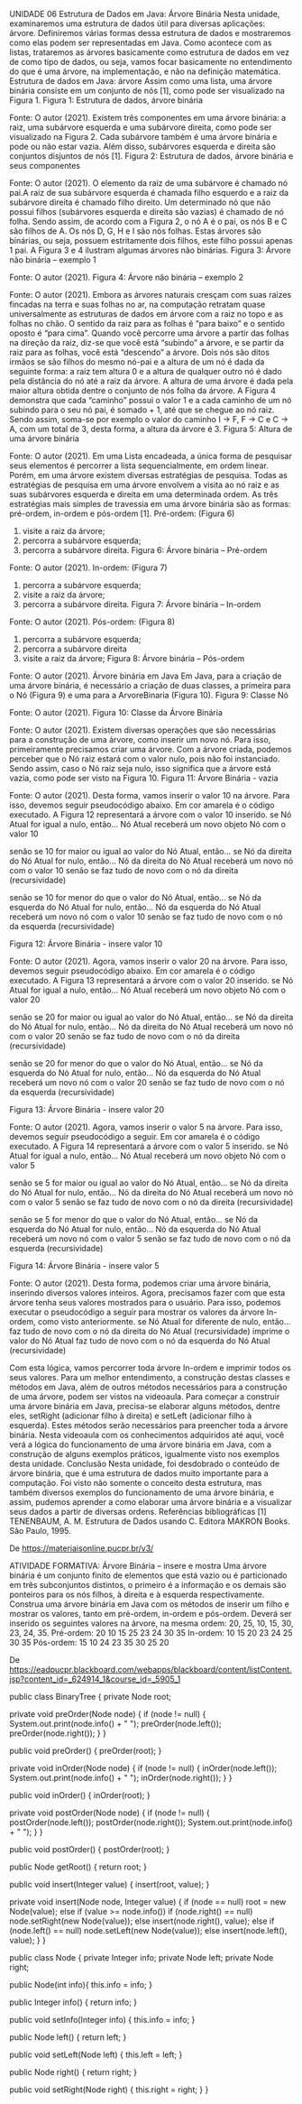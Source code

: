 UNIDADE 06
Estrutura de Dados em Java: Árvore Binária
Nesta unidade, examinaremos uma estrutura de dados útil para diversas aplicações: árvore. Definiremos várias formas dessa estrutura de dados e mostraremos como elas podem ser representadas em Java. Como acontece com as listas, trataremos as árvores basicamente como estrutura de dados em vez de como tipo de dados, ou seja, vamos focar basicamente no entendimento do que é uma árvore, na implementação, e não na definição matemática.
Estrutura de dados em Java: árvore
Assim como uma lista, uma árvore binária consiste em um conjunto de nós [1], como pode ser visualizado na Figura 1.
Figura 1: Estrutura de dados, árvore binária

Fonte: O autor (2021).
Existem três componentes em uma árvore binária: a raiz, uma subárvore esquerda e uma subárvore direita, como pode ser visualizado na Figura 2. Cada subárvore também é uma árvore binária e pode ou não estar vazia. Além disso, subárvores esquerda e direita são conjuntos disjuntos de nós [1].
Figura 2: Estrutura de dados, árvore binária e seus componentes

Fonte: O autor (2021).
O elemento da raiz de uma subárvore é chamado nó pai.A raiz de sua subárvore esquerda é chamada filho esquerdo e a raiz da subárvore direita é chamado filho direito. Um determinado nó que não possui filhos (subárvores esquerda e direita são vazias) é chamado de nó folha. Sendo assim, de acordo com a Figura 2, o nó A é o pai, os nós B e C são filhos de A. Os nós D, G, H e I são nós folhas.
Estas árvores são binárias, ou seja, possuem estritamente dois filhos, este filho possui apenas 1 pai. A Figura 3 e 4 ilustram algumas árvores não binárias.
Figura 3: Árvore não binária – exemplo 1

Fonte: O autor (2021).
Figura 4: Árvore não binária – exemplo 2

Fonte: O autor (2021).
Embora as árvores naturais cresçam com suas raízes fincadas na terra e suas folhas no ar, na computação retratam quase universalmente as estruturas de dados em árvore com a raiz no topo e as folhas no chão. O sentido da raiz para as folhas é “para baixo” e o sentido oposto é “para cima”. Quando você percorre uma árvore a partir das folhas na direção da raiz, diz-se que você está “subindo” a árvore, e se partir da raiz para as folhas, você está “descendo” a árvore.
Dois nós são ditos irmãos se são filhos do mesmo nó-pai e a altura de um nó é dada da seguinte forma: a raiz tem altura 0 e a altura de qualquer outro nó é dado pela distância do nó até a raiz da árvore. A altura de uma árvore é dada pela maior altura obtida dentre o conjunto de nós folha da árvore. A Figura 4 demonstra que cada “caminho” possui o valor 1 e a cada caminho de um nó subindo para o seu nó pai, é somado + 1, até que se chegue ao nó raiz. Sendo assim, soma-se por exemplo o valor do caminho I -> F, F -> C e C -> A, com um total de 3, desta forma, a altura da árvore é 3.
Figura 5: Altura de uma árvore binária

Fonte: O autor (2021).
Em uma Lista encadeada, a única forma de pesquisar seus elementos é percorrer a lista sequencialmente, em ordem linear. Porém, em uma árvore existem diversas estratégias de pesquisa. Todas as estratégias de pesquisa em uma árvore envolvem a visita ao nó raiz e as suas subárvores esquerda e direita em uma determinada ordem.
As três estratégias mais simples de travessia em uma árvore binária são as formas: pré-ordem, in-ordem e pós-ordem [1].
Pré-ordem: (Figura 6)
1. visite a raiz da árvore;
2. percorra a subárvore esquerda;
3. percorra a subárvore direita.
Figura 6: Árvore binária – Pré-ordem

Fonte: O autor (2021).
In-ordem: (Figura 7)
1. percorra a subárvore esquerda;
2. visite a raiz da árvore;
3. percorra a subárvore direita.
Figura 7: Árvore binária – In-ordem

Fonte: O autor (2021).
Pós-ordem: (Figura 8)
1. percorra a subárvore esquerda;
2. percorra a subárvore direita
3. visite a raiz da árvore;
Figura 8: Árvore binária – Pós-ordem

Fonte: O autor (2021).
Árvore binária em Java
Em Java, para a criação de uma árvore binária, é necessário a criação de duas classes, a primeira para o Nó (Figura 9) e uma para a ArvoreBinaria (Figura 10).
Figura 9: Classe Nó

Fonte: O autor (2021).
Figura 10: Classe da Árvore Binária

Fonte: O autor (2021).
Existem diversas operações que são necessárias para a construção de uma árvore, como inserir um novo nó.  Para isso, primeiramente precisamos criar uma árvore. Com a árvore criada, podemos perceber que o Nó raiz estará com o valor nulo, pois não foi instanciado. Sendo assim, caso o Nó raiz seja nulo, isso significa que a árvore está vazia, como pode ser visto na Figura 10.
Figura 11: Árvore Binária - vazia

Fonte: O autor (2021).
Desta forma, vamos inserir o valor 10 na árvore. Para isso, devemos seguir pseudocódigo abaixo. Em cor amarela é o código executado. A Figura 12 representará a árvore com o valor 10 inserido.
se Nó Atual for igual a nulo, então...
    Nó Atual receberá um novo objeto Nó com o valor 10

senão se 10 for maior ou igual ao valor do Nó Atual, então...
    se Nó da direita do Nó Atual for nulo, então...
        Nó da direita do Nó Atual receberá um novo nó com o valor 10
    senão se
        faz tudo de novo com o nó da direita (recursividade)

senão se 10 for menor do que o valor do Nó Atual, então...
    se Nó da esquerda do Nó Atual for nulo, então...
        Nó da esquerda do Nó Atual receberá um novo nó com o valor 10
    senão se
        faz tudo de novo com o nó da esquerda (recursividade)

Figura 12: Árvore Binária - insere valor 10

Fonte: O autor (2021).
Agora, vamos inserir o valor 20 na árvore. Para isso, devemos seguir pseudocódigo abaixo. Em cor amarela é o código executado. A Figura 13 representará a árvore com o valor 20 inserido.
se Nó Atual for igual a nulo, então...
    Nó Atual receberá um novo objeto Nó com o valor 20

senão se 20 for maior ou igual ao valor do Nó Atual, então...
    se Nó da direita do Nó Atual for nulo, então...
        Nó da direita do Nó Atual receberá um novo nó com o valor 20
    senão se
        faz tudo de novo com o nó da direita (recursividade)

senão se 20 for menor do que o valor do Nó Atual, então...
    se Nó da esquerda do Nó Atual for nulo, então...
        Nó da esquerda do Nó Atual receberá um novo nó com o valor 20
    senão se
        faz tudo de novo com o nó da esquerda (recursividade)

Figura 13: Árvore Binária - insere valor 20

Fonte: O autor (2021).
Agora, vamos inserir o valor 5 na árvore. Para isso, devemos seguir pseudocódigo a seguir. Em cor amarela é o código executado. A Figura 14 representará a árvore com o valor 5 inserido.
se Nó Atual for igual a nulo, então...
    Nó Atual receberá um novo objeto Nó com o valor 5

senão se 5 for maior ou igual ao valor do Nó Atual, então...
    se Nó da direita do Nó Atual for nulo, então...
        Nó da direita do Nó Atual receberá um novo nó com o valor 5
    senão se
        faz tudo de novo com o nó da direita (recursividade)

senão se 5 for menor do que o valor do Nó Atual, então...
    se Nó da esquerda do Nó Atual for nulo, então...
        Nó da esquerda do Nó Atual receberá um novo nó com o valor 5
    senão se
        faz tudo de novo com o nó da esquerda (recursividade)

Figura 14: Árvore Binária - insere valor 5

Fonte: O autor (2021).
Desta forma, podemos criar uma árvore binária, inserindo diversos valores inteiros. Agora, precisamos fazer com que esta árvore tenha seus valores mostrados para o usuário. Para isso, podemos executar o pseudocódigo a seguir para mostrar os valores da árvore In-ordem, como visto anteriormente.
se Nó Atual for diferente de nulo, então...
    faz tudo de novo com o nó da direita do Nó Atual (recursividade)
    imprime o valor do Nó Atual
    faz tudo de novo com o nó da esquerda do Nó Atual (recursividade)

Com esta lógica, vamos percorrer toda árvore In-ordem e imprimir todos os seus valores.
Para um melhor entendimento, a construção destas classes e métodos em Java, além de outros métodos necessários para a construção de uma árvore, podem ser vistos na videoaula.
Para começar a construir uma árvore binária em Java, precisa-se elaborar alguns métodos, dentre eles, setRight (adicionar filho à direita) e setLeft (adicionar filho à esquerda). Estes métodos serão necessários para preencher toda a árvore binária.
Nesta videoaula com os conhecimentos adquiridos até aqui, você verá a lógica do funcionamento de uma árvore binária em Java, com a construção de alguns exemplos práticos, igualmente visto nos exemplos desta unidade. 
Conclusão
Nesta unidade, foi desdobrado o conteúdo de árvore binária, que é uma estrutura de dados muito importante para a computação. Foi visto não somente o conceito desta estrutura, mas também diversos exemplos do funcionamento de uma árvore binária, e assim, pudemos aprender a como elaborar uma árvore binária e a visualizar seus dados a partir de diversas ordens.
Referências bibliográficas
[1] TENENBAUM, A. M. Estrutura de Dados usando C. Editora MAKRON Books. São Paulo, 1995.


De <https://materiaisonline.pucpr.br/v3/> 



ATIVIDADE FORMATIVA: Árvore Binária – insere e mostra
Uma árvore binária é um conjunto finito de elementos que está vazio ou é particionado em três subconjuntos distintos, o primeiro é a informação e os demais são ponteiros para os nós filhos, à direita e à esquerda respectivamente. Construa uma árvore binária em Java com os métodos de inserir um filho e mostrar os valores, tanto em pré-ordem, in-ordem e pós-ordem. Deverá ser inserido os seguintes valores na árvore, na mesma ordem: 20, 25, 10, 15, 30, 23, 24, 35.
Pré-ordem: 20 10 15 25 23 24 30 35
In-ordem: 10 15 20 23 24 25 30 35
Pós-ordem: 15 10 24 23 35 30 25 20

De <https://eadpucpr.blackboard.com/webapps/blackboard/content/listContent.jsp?content_id=_624914_1&course_id=_5905_1> 


public class BinaryTree {
private Node root;

private void preOrder(Node node) {
    if (node != null) {
        System.out.print(node.info() + " ");
        preOrder(node.left());
        preOrder(node.right());
    }
}

public void preOrder() {
    preOrder(root);
}

private void inOrder(Node node) {
    if (node != null) {
        inOrder(node.left());
        System.out.print(node.info() + " ");
        inOrder(node.right());
    }
}

public void inOrder() {
    inOrder(root);
}

private void postOrder(Node node) {
    if (node != null) {
        postOrder(node.left());
        postOrder(node.right());
        System.out.print(node.info() + " ");
    }
}

public void postOrder() {
    postOrder(root);
}

public Node getRoot() {
    return root;
}

public void insert(Integer value) {
    insert(root, value);
}

private void insert(Node node, Integer value) {
    if (node == null)
        root = new Node(value);
    else if (value >= node.info())
        if (node.right() == null)
            node.setRight(new Node(value));
        else
            insert(node.right(), value);
    else if (node.left() == null)
        node.setLeft(new Node(value));
    else
        insert(node.left(), value);
}
}



public class Node {
private Integer info;
private Node left;
private Node right;

public Node(int info){
    this.info = info;
}

public Integer info() {
    return info;
}

public void setInfo(Integer info) {
    this.info = info;
}

public Node left() {
    return left;
}

public void setLeft(Node left) {
    this.left = left;
}

public Node right() {
    return right;
}

public void setRight(Node right) {
    this.right = right;
}
}
